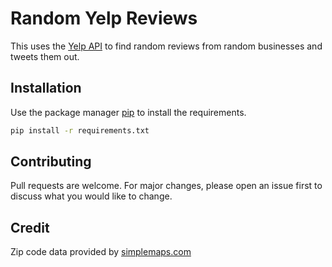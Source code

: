 # Random Yelp Reviews

This uses the [Yelp API](https://www.yelp.com/developers/documentation/v3/get_started) to find random reviews from
random businesses and tweets them out.

## Installation

Use the package manager [pip](https://pip.pypa.io/en/stable/) to install the requirements.

```bash
pip install -r requirements.txt
```

## Contributing

Pull requests are welcome. For major changes, please open an issue first to discuss what you would like to change.

## Credit

Zip code data provided by [simplemaps.com](https://simplemaps.com/data/us-zips)